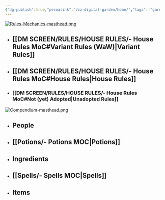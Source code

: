 ```yaml
---
{"dg-publish":true,"permalink":"/zz-digital-garden/home/","tags":["gardenEntry"]}
---
```


[![Rules-Mechanics-masthead.png](/img/user/zz%20DIGITAL%20GARDEN/Images%20&%20Banners/Rules-Mechanics-masthead.png)](<- House Rules MoC.md>)

- ## [[DM SCREEN/RULES/HOUSE RULES/- House Rules MoC#Variant Rules (WaW)\|Variant Rules]]
- ## [[DM SCREEN/RULES/HOUSE RULES/- House Rules MoC#House Rules\|House Rules]]
- ### [[DM SCREEN/RULES/HOUSE RULES/- House Rules MoC#Not (yet) Adopted\|Unadopted Rules]]

![Compendium-masthead.png](/img/user/zz%20DIGITAL%20GARDEN/Images%20&%20Banners/Compendium-masthead.png)
- ## People
- ## [[Potions/- Potions MOC\|Potions]]
- ## Ingredients
- ## [[Spells/- Spells MOC\|Spells]]
- ## Items
